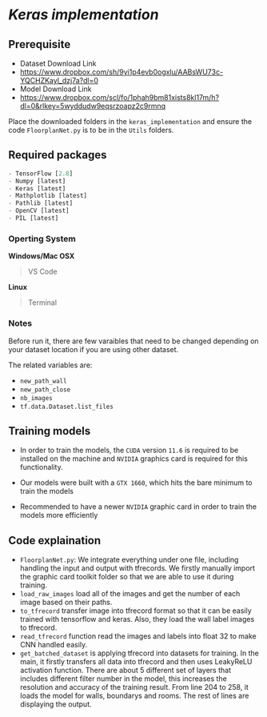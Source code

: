# *Keras implementation*

## Prerequisite

  - Dataset Download Link
  - https://www.dropbox.com/sh/9yi1p4evb0ogxlu/AABsWU73c-YQCHZKayl_dzj7a?dl=0
  - Model Download Link
  - https://www.dropbox.com/scl/fo/1phah9bm81xists8kl17m/h?dl=0&rlkey=5wyddudw9eqsrzoapz2c9rmnq

  Place the downloaded folders in the `keras_implementation` and ensure the code `FloorplanNet.py` is to be in the `Utils` folders.

## Required packages

  ```python
  - TensorFlow [2.8]
  - Numpy [latest]
  - Keras [latest]
  - Mathplotlib [latest]
  - Pathlib [latest]
  - OpenCV [latest]
  - PIL [latest]
  ```

### Operting System

**Windows/Mac OSX**

> VS Code

**Linux**

> Terminal

### Notes

Before run it, there are few varaibles that need to be changed depending on your dataset location if you are using other dataset. 

The related variables are:

- `new_path_wall`
- `new_path_close`
- `nb_images`
- `tf.data.Dataset.list_files`

## Training models

- In order to train the models, the `CUDA` version `11.6` is required to be installed on the machine and `NVIDIA` graphics card is required for this functionality.

- Our models were built with a `GTX 1660`, which hits the bare minimum to train the models

- Recommended to have a newer `NVIDIA` graphic card in order to train the models more efficiently

## Code explaination

  - `FloorplanNet.py`: We integrate everything under one file, including handling the input and output with tfrecords. We firstly manually import the graphic card toolkit folder so that we are able to use it during training. 
  -  `load_raw_images` load all of the images and get the number of each image based on their paths. 
  -  `to_tfrecord` transfer image into tfrecord format so that it can be easily trained with tensorflow and keras. Also, they load the wall label images to tfrecord. 
  -  `read_tfrecord` function read the images and labels into float 32 to make CNN handled easily. 
  -  `get_batched_dataset` is applying tfrecord into datasets for training. In the main, it firstly transfers all data into tfrecord and then uses LeakyReLU activation function. There are about 5 different set of layers that includes different filter number in the model, this increases the resolution and accuracy of the training result. From line 204 to 258, it loads the model for walls, boundarys and rooms. The rest of lines are displaying the output.
  
